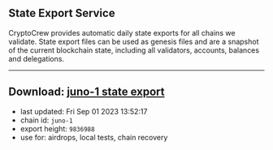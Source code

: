 ## State Export Service
CryptoCrew provides automatic daily state exports for all chains we validate. State export files can be used as genesis files and are a snapshot of the current blockchain state, including all validators, accounts, balances and delegations.

---
**Download: [juno-1 state export](https://dl.ccvalidators.com/SERVICE/juno/juno-1_export_9836988.json)**
---

- last updated: Fri Sep 01 2023 13:52:17
- chain id: `juno-1`
- export height: `9836988`
- use for: airdrops, local tests, chain recovery
